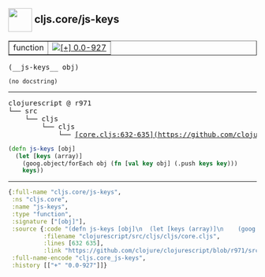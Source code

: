 ## <img width="48px" valign="middle" src="http://i.imgur.com/Hi20huC.png"> cljs.core/js-keys

 <table border="1">
<tr>
<td>function</td>
<td><a href="https://github.com/cljsinfo/api-refs/tree/0.0-927"><img valign="middle" alt="[+] 0.0-927" src="https://img.shields.io/badge/+-0.0--927-lightgrey.svg"></a> </td>
</tr>
</table>

 <samp>
(__js-keys__ obj)<br>
</samp>

```
(no docstring)
```

---

 <pre>
clojurescript @ r971
└── src
    └── cljs
        └── cljs
            └── <ins>[core.cljs:632-635](https://github.com/clojure/clojurescript/blob/r971/src/cljs/cljs/core.cljs#L632-L635)</ins>
</pre>

```clj
(defn js-keys [obj]
  (let [keys (array)]
    (goog.object/forEach obj (fn [val key obj] (.push keys key)))
    keys))
```


---

```clj
{:full-name "cljs.core/js-keys",
 :ns "cljs.core",
 :name "js-keys",
 :type "function",
 :signature ["[obj]"],
 :source {:code "(defn js-keys [obj]\n  (let [keys (array)]\n    (goog.object/forEach obj (fn [val key obj] (.push keys key)))\n    keys))",
          :filename "clojurescript/src/cljs/cljs/core.cljs",
          :lines [632 635],
          :link "https://github.com/clojure/clojurescript/blob/r971/src/cljs/cljs/core.cljs#L632-L635"},
 :full-name-encode "cljs.core_js-keys",
 :history [["+" "0.0-927"]]}

```
